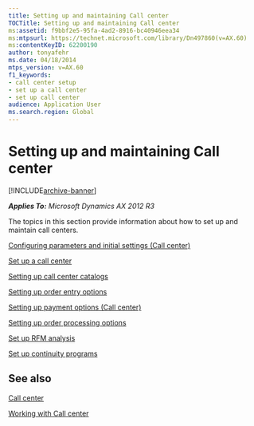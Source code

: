 ```yaml
---
title: Setting up and maintaining Call center
TOCTitle: Setting up and maintaining Call center
ms:assetid: f9bbf2e5-95fa-4ad2-8916-bc40946eea34
ms:mtpsurl: https://technet.microsoft.com/library/Dn497860(v=AX.60)
ms:contentKeyID: 62200190
author: tonyafehr
ms.date: 04/18/2014
mtps_version: v=AX.60
f1_keywords:
- call center setup
- set up a call center
- set up call center
audience: Application User
ms.search.region: Global
---
```


# Setting up and maintaining Call center 


[!INCLUDE[archive-banner](includes/archive-banner.md)]


_**Applies To:** Microsoft Dynamics AX 2012 R3_

The topics in this section provide information about how to set up and maintain call centers.

[Configuring parameters and initial settings (Call center)](configuring-parameters-and-initial-settings-call-center.md)

[Set up a call center](set-up-a-call-center.md)

[Setting up call center catalogs](setting-up-call-center-catalogs.md)

[Setting up order entry options](setting-up-order-entry-options.md)

[Setting up payment options (Call center)](setting-up-payment-options-call-center.md)

[Setting up order processing options](setting-up-order-processing-options.md)

[Set up RFM analysis](set-up-rfm-analysis.md)

[Set up continuity programs](set-up-continuity-programs.md)

## See also

[Call center](call-center.md)

[Working with Call center](working-with-call-center.md)

  


